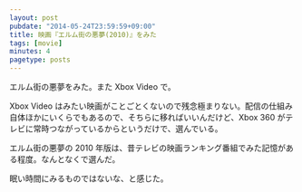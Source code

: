 ```yaml
---
layout: post
pubdate: "2014-05-24T23:59:59+09:00"
title: 映画『エルム街の悪夢(2010)』をみた
tags: [movie]
minutes: 4
pagetype: posts
---
```

エルム街の悪夢をみた。また Xbox Video で。

Xbox Video はみたい映画がことごとくないので残念極まりない。配信の仕組み自体ほかにいくらでもあるので、そちらに移ればいいんだけど、Xbox 360 がテレビに常時つながっているからというだけで、選んでいる。

エルム街の悪夢の 2010 年版は、昔テレビの映画ランキング番組でみた記憶がある程度。なんとなくで選んだ。

眠い時間にみるものではないな、と感じた。
